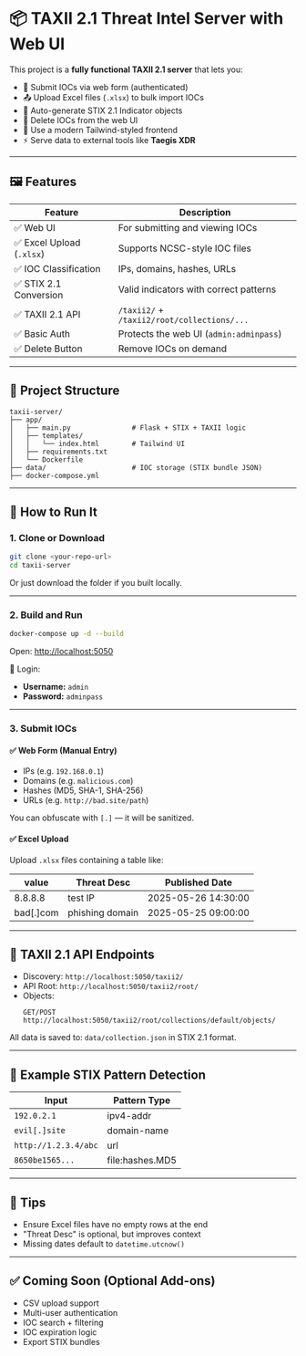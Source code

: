 
# 📦 TAXII 2.1 Threat Intel Server with Web UI

This project is a **fully functional TAXII 2.1 server** that lets you:

- 🔐 Submit IOCs via web form (authenticated)
- 📤 Upload Excel files (`.xlsx`) to bulk import IOCs
- 📄 Auto-generate STIX 2.1 Indicator objects
- 🧹 Delete IOCs from the web UI
- 🎨 Use a modern Tailwind-styled frontend
- ⚡ Serve data to external tools like **Taegis XDR**

---

## 🖼️ Features

| Feature                          | Description                                      |
|----------------------------------|--------------------------------------------------|
| ✅ Web UI                        | For submitting and viewing IOCs                 |
| ✅ Excel Upload (`.xlsx`)        | Supports NCSC-style IOC files                   |
| ✅ IOC Classification            | IPs, domains, hashes, URLs                      |
| ✅ STIX 2.1 Conversion            | Valid indicators with correct patterns          |
| ✅ TAXII 2.1 API                 | `/taxii2/` + `/taxii2/root/collections/...`     |
| ✅ Basic Auth                    | Protects the web UI (`admin:adminpass`)         |
| ✅ Delete Button                 | Remove IOCs on demand                           |

---

## 🧱 Project Structure

```
taxii-server/
├── app/
│   ├── main.py               # Flask + STIX + TAXII logic
│   ├── templates/
│   │   └── index.html        # Tailwind UI
│   ├── requirements.txt
│   └── Dockerfile
├── data/                     # IOC storage (STIX bundle JSON)
├── docker-compose.yml
```

---

## 🚀 How to Run It

### 1. Clone or Download

```bash
git clone <your-repo-url>
cd taxii-server
```

Or just download the folder if you built locally.

---

### 2. Build and Run

```bash
docker-compose up -d --build
```

Open: [http://localhost:5050](http://localhost:5050)

🔐 Login:  
- **Username:** `admin`  
- **Password:** `adminpass`

---

### 3. Submit IOCs

#### ✅ Web Form (Manual Entry)

- IPs (e.g. `192.168.0.1`)
- Domains (e.g. `malicious.com`)
- Hashes (MD5, SHA-1, SHA-256)
- URLs (e.g. `http://bad.site/path`)

You can obfuscate with `[.]` — it will be sanitized.

#### ✅ Excel Upload

Upload `.xlsx` files containing a table like:

| value             | Threat Desc           | Published Date      |
|------------------|------------------------|---------------------|
| 8.8.8.8          | test IP                | 2025-05-26 14:30:00 |
| bad[.]com        | phishing domain        | 2025-05-25 09:00:00 |

---

## 🔁 TAXII 2.1 API Endpoints

- Discovery: `http://localhost:5050/taxii2/`
- API Root: `http://localhost:5050/taxii2/root/`
- Objects:
  ```http
  GET/POST http://localhost:5050/taxii2/root/collections/default/objects/
  ```

All data is saved to: `data/collection.json` in STIX 2.1 format.

---

## 🧪 Example STIX Pattern Detection

| Input                    | Pattern Type     |
|-------------------------|------------------|
| `192.0.2.1`             | ipv4-addr        |
| `evil[.]site`           | domain-name      |
| `http://1.2.3.4/abc`    | url              |
| `8650be1565...`         | file:hashes.MD5  |

---

## 🧼 Tips

- Ensure Excel files have no empty rows at the end
- "Threat Desc" is optional, but improves context
- Missing dates default to `datetime.utcnow()`

---

## ✅ Coming Soon (Optional Add-ons)

- CSV upload support
- Multi-user authentication
- IOC search + filtering
- IOC expiration logic
- Export STIX bundles
